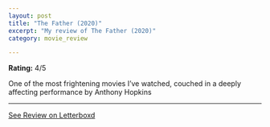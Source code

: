 ```yaml
---
layout: post
title: "The Father (2020)"
excerpt: "My review of The Father (2020)"
category: movie_review

---
```


**Rating:** 4/5

One of the most frightening movies I’ve watched, couched in a deeply affecting performance by Anthony Hopkins

<hr>

[See Review on Letterboxd](https://boxd.it/2yOe9j)
